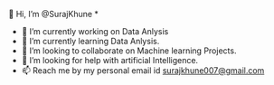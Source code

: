 👋 Hi, I’m @SurajKhune
*
 * 🔭 I’m currently working on Data Anlysis
 * 🌱 I’m currently learning Data Anlysis.
 * 👯 I’m looking to collaborate on Machine learning Projects.
 * 🤔 I’m looking for help with artificial Intelligence.
 * 📫 Reach me by my personal email id surajkhune007@gmail.com
 

